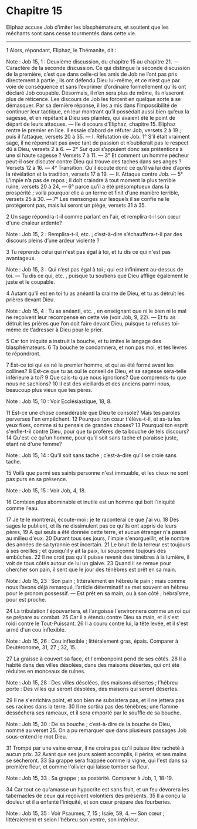 # Chapitre 15

Eliphaz accuse Job d’imiter les blasphémateurs, et soutient que les méchants sont sans cesse tourmentés dans cette vie.

***

1 Alors, répondant, Eliphaz, le Thémanite, dit :

<span class="bible-note">Note : </span> Job 15, 1 : Deuxième discussion, du chapitre 15 au chapitre 21. ― Caractère de la seconde discussion. Ce qui distingue la seconde discussion de la première, c’est que dans celle-ci les amis de Job ne l’ont pas pris directement à partie ; ils ont défendu Dieu lui-même, et ce n’est que par voie de conséquence et sans l’exprimer d’ordinaire formellement qu’ils ont déclaré Job coupable. Désormais, il n’en sera plus de même, ils n’useront plus de réticence. Les discours de Job les forcent en quelque sorte à se démasquer. Par sa dernière réponse, il les a mis dans l’impossibilité de continuer leur tactique, en leur montrant qu’il possédait aussi bien qu’eux la sagesse, et en répétant à Dieu ses plaintes, qui avaient été le point de départ de leurs attaques. ― IIe discours d’Eliphaz, chapitre 15. Eliphaz rentre le premier en lice. Il essaie d’abord de réfuter Job, versets 2 à 19 ; puis il l’attaque, versets 20 à 35. ― I. Réfutation de Job. 1° S’il était vraiment sage, il ne répondrait pas avec tant de passion
et n’oublierait pas le respect dû à Dieu, versets 2 à 6. ― 2° Sur quoi s’appuient donc ses prétentions à une si haute sagesse ? Versets 7 à 11. ― 3° Et comment un homme pécheur peut-il oser discuter contre Dieu qui trouve des taches dans ses anges ? Versets 12 à 16. ― 4° Transition. Qu’il écoute donc ce qu’il va lui dire d’après la révélation et la tradition, versets 17 à 19. ― II. Attaque contre Job. ― 5° L’impie n’a pas de repos ; il doit craindre à tout moment la plus terrible ruine, versets 20 à 24, ― 6° parce qu’il a été présomptueux dans la prospérité ; voilà pourquoi elle a un terme et finit d’une manière terrible, versets 25 à 30. ― 7° Les mensonges sur lesquels il se confie ne le protégeront pas, mais lui seront un piège, versets 31 à 35.


2 Un sage répondra-t-il comme parlant en l'air, et remplira-t-il son cœur d'une chaleur ardente?

<span class="bible-note">Note : </span> Job 15, 2 : Remplira-t-il, etc. ; c’est-à-dire s’échauffera-t-il par des discours pleins d’une ardeur violente ?

3 Tu reprends celui qui n'est pas égal à toi, et tu dis ce qui n'est pas avantageux.

<span class="bible-note">Note : </span> Job 15, 3 : Qui n’est pas égal à toi ; qui est infiniment au-dessus de toi. ― Tu dis ce qui, etc. , puisque tu soutiens que Dieu afflige également le juste et le coupable.

4 Autant qu'il est en toi tu as anéanti la crainte de Dieu, et tu as détruit les prières devant Dieu.

<span class="bible-note">Note : </span> Job 15, 4 : Tu as anéanti, etc. , en enseignant que ni le bien ni le mal ne reçoivent leur récompense en cette vie (voir Job, 9, 22). ― Et tu as détruit les prières que l’on doit faire devant Dieu, puisque tu refuses toi-même de t’adresser à Dieu pour le prier.

5 Car ton iniquité a instruit la bouche, et tu imites le langage des blasphémateurs. 6 Ta bouche te condamnera, et non pas moi, et tes lèvres te répondront.


7 Est-ce toi qui es né le premier homme, et qui as été formé avant les collines? 8 Est-ce que tu as ouï le conseil de Dieu, et sa sagesse sera-telle inférieure à toi? 9 Que sais-tu que nous ignorions? Que comprends-tu que nous ne sachions? 10 Il est des vieillards et des anciens parmi nous, beaucoup plus vieux que tes pères.

<span class="bible-note">Note : </span> Job 15, 10 : Voir Ecclésiastique, 18, 8.


11 Est-ce une chose considérable que Dieu te console? Mais tes paroles perverses l'en empêchent. 12 Pourquoi ton cœur t'élève-t-il, et as-tu les yeux fixes, comme si tu pensais de grandes choses? 13 Pourquoi ton esprit s'enfle-t-il contre Dieu, pour que tu profères de ta bouche de tels discours? 14 Qu'est-ce qu'un homme, pour qu'il soit sans tache et paraisse juste, étant né d'une femme?

<span class="bible-note">Note : </span> Job 15, 14 : Qu’il soit sans tache ; c’est-à-dire qu’il se croie sans tache.

15 Voilà que parmi ses saints personne n'est immuable, et les cieux ne sont pas purs en sa présence.

<span class="bible-note">Note : </span> Job 15, 15 : Voir Job, 4, 18.

16 Combien plus abominable et inutile est un homme qui boit l'iniquité comme l'eau.


17 Je te le montrerai, écoute-moi : je te raconterai ce que j'ai vu. 18 Des sages le publient, et ils ne dissimulent pas ce qu'ils ont appris de leurs pères, 19 A qui seuls a été donnée cette terre, et aucun étranger n'a passé au milieu d'eux. 20 Durant tous ses jours, l'impie s'enorgueillit, et le nombre des années de sa tyrannie est incertain. 21 Le bruit de la terreur est toujours à ses oreilles ; et quoiqu'il y ait la paix, lui soupçonne toujours des embûches. 22 Il ne croit pas qu'il puisse revenir des ténèbres à la lumière, il voit de tous côtés autour de lui un glaive. 23 Quand il se remue pour chercher son pain, il sent que le jour des ténèbres est prêt en sa main.

<span class="bible-note">Note : </span> Job 15, 23 : Son pain ; littéralement en hébreu le pain ; mais comme nous l’avons déjà remarqué, l’article déterminatif se met souvent en hébreu pour le pronom possessif. ― Est prêt en sa main, ou à son côté ; hébraïsme, pour est proche.

24 La tribulation l'épouvantera, et l'angoisse l'environnera comme un roi qui se prépare au combat. 25 Car il a étendu contre Dieu sa main, et il s'est roidi contre le Tout-Puissant. 26 Il a couru contre lui, la tête levée, et il s'est armé d'un cou inflexible.

<span class="bible-note">Note : </span> Job 15, 26 : Cou inflexible ; littéralement gras, épais. Comparer à Deutéronome, 31, 27 ; 32, 15.

27 La graisse à couvert sa face, et l'embonpoint pend de ses côtés. 28 Il a habité dans des villes désolées, dans des maisons désertes, qui ont été réduites en monceaux de ruines.

<span class="bible-note">Note : </span> Job 15, 28 : Des villes désolées, des maisons désertes ; l’hébreu porte : Des villes qui seront désolées, des maisons qui seront désertes.

29 Il ne s'enrichira point, et son bien ne subsistera pas, et il ne jettera pas ses racines dans la terre. 30 Il ne sortira pas des ténèbres; une flamme desséchera ses rameaux, et il sera emporté par le souffle de sa bouche.

<span class="bible-note">Note : </span> Job 15, 30 : De sa bouche ; c’est-à-dire de la bouche de Dieu, nommé au verset 25. On a pu remarquer que dans plusieurs passages Job sous-entend le mot Dieu.

31 Trompé par une vaine erreur, il ne croira pas qu'il puisse être racheté à aucun prix. 32 Avant que ses jours soient accomplis, il périra; et ses mains se sécheront. 33 Sa grappe sera frappée comme la vigne, qui l'est dans sa première fleur, et comme l'olivier qui laisse tomber sa fleur.

<span class="bible-note">Note : </span> Job 15, 33 : Sa grappe ; sa postérité. Comparer à Job, 1, 18-19.

34 Car tout ce qu'amasse un hypocrite est sans fruit, et un feu dévorera les tabernacles de ceux qui reçoivent volontiers des présents. 35 Il a conçu la douleur et il a enfanté l'iniquité, et son cœur prépare des fourberies.

<span class="bible-note">Note : </span> Job 15, 35 : Voir Psaumes, 7, 15 ; Isaïe, 59, 4. ― Son cœur ; littéralement et selon l’hébreu son ventre, son intérieur.

